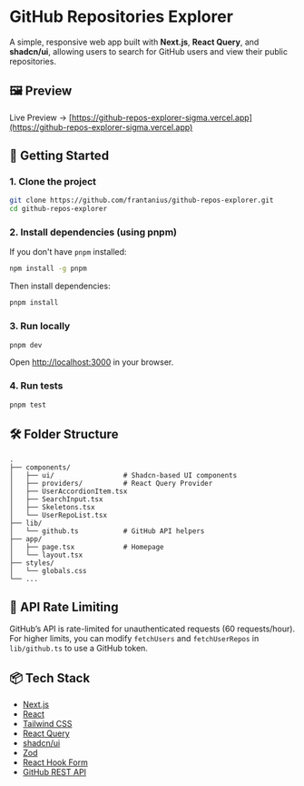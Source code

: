 # GitHub Repositories Explorer

A simple, responsive web app built with **Next.js**, **React Query**, and **shadcn/ui**, allowing users to search for GitHub users and view their public repositories.

## 🖼️ Preview

Live Preview → [https://github-repos-explorer-sigma.vercel.app](https://github-repos-explorer-sigma.vercel.app)

## 🚀 Getting Started

### 1. Clone the project

```bash
git clone https://github.com/frantanius/github-repos-explorer.git
cd github-repos-explorer
```

### 2. Install dependencies (using pnpm)

If you don't have `pnpm` installed:

```bash
npm install -g pnpm
```

Then install dependencies:

```bash
pnpm install
```

### 3. Run locally

```bash
pnpm dev
```

Open [http://localhost:3000](http://localhost:3000) in your browser.

### 4. Run tests

```bash
pnpm test
```


## 🛠️ Folder Structure

```
.
├── components/
│   ├── ui/                 # Shadcn-based UI components
│   ├── providers/          # React Query Provider
│   ├── UserAccordionItem.tsx
│   ├── SearchInput.tsx
│   ├── Skeletons.tsx
│   └── UserRepoList.tsx
├── lib/
│   └── github.ts           # GitHub API helpers
├── app/
│   ├── page.tsx            # Homepage
│   └── layout.tsx
├── styles/
│   └── globals.css
└── ...
```

## 🔐 API Rate Limiting

GitHub’s API is rate-limited for unauthenticated requests (60 requests/hour).
For higher limits, you can modify `fetchUsers` and `fetchUserRepos` in `lib/github.ts` to use a GitHub token.

## 📦 Tech Stack

* [Next.js](https://nextjs.org/)
* [React](https://react.dev/)
* [Tailwind CSS](https://tailwindcss.com/)
* [React Query](https://tanstack.com/query/latest)
* [shadcn/ui](https://ui.shadcn.dev/)
* [Zod](https://zod.dev/)
* [React Hook Form](https://react-hook-form.com/)
* [GitHub REST API](https://docs.github.com/en/rest)
